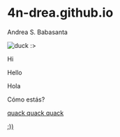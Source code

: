 # 4n-drea.github.io
Andrea S. Babasanta

![duck :>](https://img.freepik.com/free-vector/white-duck-cartoon-character-white-background_1308-101068.jpg?w=2000)

Hi

Hello

Hola

Cómo estás?

[quack quack quack](https://www.youtube.com/watch?v=MtN1YnoL46Q)

[:))](https://www.youtube.com/watch?v=dQw4w9WgXcQ) 
